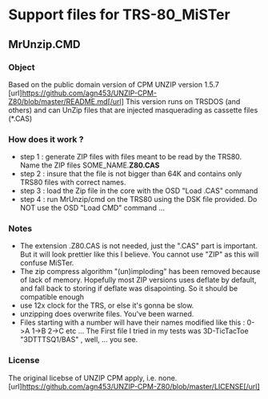 
# Support files for TRS-80_MiSTer

## MrUnzip.CMD

### Object

Based on the public domain version of CPM UNZIP version 1.5.7 [url]https://github.com/agn453/UNZIP-CPM-Z80/blob/master/README.md[/url]
This version runs on TRSDOS (and others) and can UnZip files that are injected masquerading as cassette files (\*.CAS)

### How does it work ?

* step 1 : generate ZIP files with files meant to be read by the TRS80. Name the ZIP files SOME_NAME.<b>Z80.CAS</b>
* step 2 : insure that the file is not bigger than 64K and contains only TRS80 files with correct names.
* step 3 : load the Zip file in the core with the OSD "Load .CAS" command
* step 4 : run MrUnzip/cmd on the TRS80 using the DSK file provided. Do NOT use the OSD "Load CMD" command ...

### Notes

* The extension .Z80.CAS is not needed, just the ".CAS" part is important. But it will look prettier like this I believe. You cannot use "ZIP" as this will confuse MiSTer.
* The zip compress algorithm "(un)imploding" has been removed because of lack of memory. Hopefully most ZIP versions uses deflate by default, and fall back to storing if deflate was disapointing. So it should be compatible enough
* use 12x clock for the TRS, or else it's gonna be slow.
* unzipping does overwrite files. You've been warned.
* Files starting with a number will have their names modified like this : 0->A 1->B 2->C etc ... The First file I tried in my tests was 3D-TicTacToe "3DTTTSQ1/BAS" , well, ... you see.

### License

 The original licebse of UNZIP CPM apply, i.e. none.
 [url]https://github.com/agn453/UNZIP-CPM-Z80/blob/master/LICENSE[/url]


